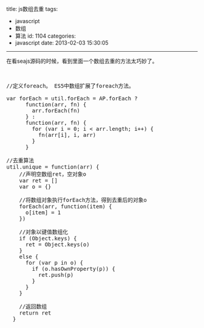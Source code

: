 title: js数组去重
tags:
  - javascript
  - 数组
  - 算法
id: 1104
categories:
  - javascript
date: 2013-02-03 15:30:05
---

在看seajs源码的时候，看到里面一个数组去重的方法太巧妙了。

&nbsp;
<pre lang="Javascript" line="1" file="download.txt" colla="+">
//定义foreach。 ES5中数组扩展了foreach方法。

var forEach = util.forEach = AP.forEach ?
      function(arr, fn) {
        arr.forEach(fn)
      } :
      function(arr, fn) {
        for (var i = 0; i < arr.length; i++) {
          fn(arr[i], i, arr)
        }
      }

//去重算法
util.unique = function(arr) {
    //声明空数组ret，空对象o
    var ret = []
    var o = {}

    //将数组对象执行forEach方法，得到去重后的对象o
    forEach(arr, function(item) {
      o[item] = 1
    })

    //对象以键值数组化
    if (Object.keys) {
      ret = Object.keys(o)
    }
    else {
      for (var p in o) {
        if (o.hasOwnProperty(p)) {
          ret.push(p)
        }
      }
    }

    //返回数组
    return ret
  }

</pre>